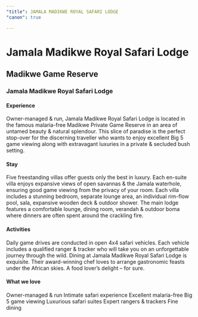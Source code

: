 ```yaml
---
"title": JAMALA MADIKWE ROYAL SAFARI LODGE
"canon": true

---
```


# Jamala Madikwe Royal Safari Lodge
## Madikwe Game Reserve
### Jamala Madikwe Royal Safari Lodge

#### Experience
Owner-managed &amp; run, Jamala Madikwe Royal Safari Lodge is located in the famous malaria-free Madikwe Private Game Reserve in an area of untamed beauty &amp; natural splendour.
This slice of paradise is the perfect stop-over for the discerning traveller who wants to enjoy excellent Big 5 game viewing along with extravagant luxuries in a private &amp; secluded bush setting.

#### Stay
Five freestanding villas offer guests only the best in luxury.  Each en-suite villa enjoys expansive views of open savannas &amp; the Jamala waterhole, ensuring good game viewing from the privacy of your room.  Each villa includes a stunning bedroom, separate lounge area, an individual rim-flow pool, sala, expansive wooden deck &amp; outdoor shower. 
The main lodge features a comfortable lounge, dining room, verandah &amp; outdoor boma where dinners are often spent around the crackling fire.

#### Activities
Daily game drives are conducted in open 4x4 safari vehicles.  Each vehicle includes a qualified ranger &amp; tracker who will take you on an unforgettable journey through the wild.
Dining at Jamala Madikwe Royal Safari Lodge is exquisite.  Their award-winning chef loves to arrange gastronomic feasts under the African skies.  A food lover’s delight – for sure.


#### What we love
Owner-managed &amp; run
Intimate safari experience
Excellent malaria-free Big 5 game viewing
Luxurious safari suites
Expert rangers &amp; trackers
Fine dining